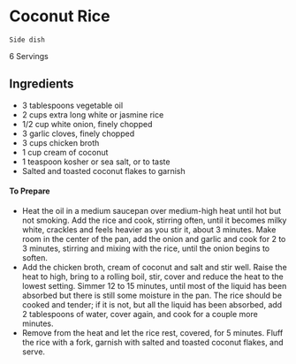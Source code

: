 # Coconut Rice

`Side dish`

6 Servings

## Ingredients

- 3 tablespoons vegetable oil
- 2 cups extra long white or jasmine rice
- 1/2 cup white onion, finely chopped
- 3 garlic cloves, finely chopped
- 3 cups chicken broth
- 1 cup cream of coconut
- 1 teaspoon kosher or sea salt, or to taste
- Salted and toasted coconut flakes to garnish

#### To Prepare

- Heat the oil in a medium saucepan over medium-high heat until hot but not smoking. Add the rice and cook, stirring often, until it becomes milky white, crackles and feels heavier as you stir it, about 3 minutes. Make room in the center of the pan, add the onion and garlic and cook for 2 to 3 minutes, stirring and mixing with the rice, until the onion begins to soften.
- Add the chicken broth, cream of coconut and salt and stir well. Raise the heat to high, bring to a rolling boil, stir, cover and reduce the heat to the lowest setting. Simmer 12 to 15 minutes, until most of the liquid has been absorbed but there is still some moisture in the pan. The rice should be cooked and tender; if it is not, but all the liquid has been absorbed, add 2 tablespoons of water, cover again, and cook for a couple more minutes.
- Remove from the heat and let the rice rest, covered, for 5 minutes. Fluff the rice with a fork, garnish with salted and toasted coconut flakes, and serve.
